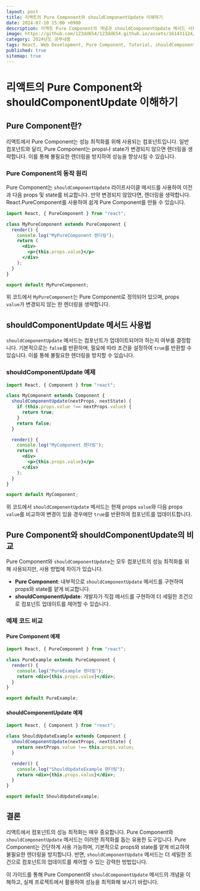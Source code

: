 ```yaml
---
layout: post
title: 리액트의 Pure Component와 shouldComponentUpdate 이해하기
date: 2024-07-10 15:00 +0900
description: 리액트 Pure Component의 개념과 shouldComponentUpdate 메서드 사용법에 대한 예시 코드 및 풀이
image: https://github.com/123dd654/123dd654.github.io/assets/161431124/4c7e2466-9070-408b-8b29-3c3e33e7e1b4
category: 2024년도 공부내용
tags: React, Web Development, Pure Component, Tutorial, shouldComponentUpdate
published: true
sitemap: true
---
```


# 리액트의 Pure Component와 shouldComponentUpdate 이해하기

## Pure Component란?

리액트에서 Pure Component는 성능 최적화를 위해 사용되는 컴포넌트입니다. 일반 컴포넌트와 달리, Pure Component는 props나 state가 변경되지 않으면 렌더링을 생략합니다. 이를 통해 불필요한 렌더링을 방지하여 성능을 향상시킬 수 있습니다.

### Pure Component의 동작 원리

Pure Component는 `shouldComponentUpdate` 라이프사이클 메서드를 사용하여 이전과 다음 props 및 state를 비교합니다. 만약 변경되지 않았다면, 렌더링을 생략합니다. React.PureComponent를 사용하여 쉽게 Pure Component를 만들 수 있습니다.

```jsx
import React, { PureComponent } from "react";

class MyPureComponent extends PureComponent {
  render() {
    console.log("MyPureComponent 렌더링");
    return (
      <div>
        <p>{this.props.value}</p>
      </div>
    );
  }
}

export default MyPureComponent;
```

위 코드에서 `MyPureComponent`는 Pure Component로 정의되어 있으며, props `value`가 변경되지 않는 한 렌더링을 생략합니다.

## shouldComponentUpdate 메서드 사용법

`shouldComponentUpdate` 메서드는 컴포넌트가 업데이트되어야 하는지 여부를 결정합니다. 기본적으로는 `false`를 반환하며, 필요에 따라 조건을 설정하여 `true`를 반환할 수 있습니다. 이를 통해 불필요한 렌더링을 방지할 수 있습니다.

### shouldComponentUpdate 예제

```jsx
import React, { Component } from "react";

class MyComponent extends Component {
  shouldComponentUpdate(nextProps, nextState) {
    if (this.props.value !== nextProps.value) {
      return true;
    }
    return false;
  }

  render() {
    console.log("MyComponent 렌더링");
    return (
      <div>
        <p>{this.props.value}</p>
      </div>
    );
  }
}

export default MyComponent;
```

위 코드에서 `shouldComponentUpdate` 메서드는 현재 props `value`와 다음 props `value`를 비교하여 변경이 있을 경우에만 `true`를 반환하여 컴포넌트를 업데이트합니다.

## Pure Component와 shouldComponentUpdate의 비교

Pure Component와 `shouldComponentUpdate`는 모두 컴포넌트의 성능 최적화를 위해 사용되지만, 사용 방법에 차이가 있습니다.

- **Pure Component**: 내부적으로 `shouldComponentUpdate` 메서드를 구현하여 props와 state를 얕게 비교합니다.
- **shouldComponentUpdate**: 개발자가 직접 메서드를 구현하여 더 세밀한 조건으로 컴포넌트 업데이트를 제어할 수 있습니다.

### 예제 코드 비교

#### Pure Component 예제

```jsx
import React, { PureComponent } from "react";

class PureExample extends PureComponent {
  render() {
    console.log("PureExample 렌더링");
    return <div>{this.props.value}</div>;
  }
}

export default PureExample;
```

#### shouldComponentUpdate 예제

```jsx
import React, { Component } from "react";

class ShouldUpdateExample extends Component {
  shouldComponentUpdate(nextProps, nextState) {
    return nextProps.value !== this.props.value;
  }

  render() {
    console.log("ShouldUpdateExample 렌더링");
    return <div>{this.props.value}</div>;
  }
}

export default ShouldUpdateExample;
```

## 결론

리액트에서 컴포넌트의 성능 최적화는 매우 중요합니다. Pure Component와 `shouldComponentUpdate` 메서드는 이러한 최적화를 돕는 유용한 도구입니다. Pure Component는 간단하게 사용 가능하며, 기본적으로 props와 state를 얕게 비교하여 불필요한 렌더링을 방지합니다. 반면, `shouldComponentUpdate` 메서드는 더 세밀한 조건으로 컴포넌트의 업데이트를 제어할 수 있는 강력한 방법입니다.

이 가이드를 통해 Pure Component와 `shouldComponentUpdate` 메서드의 개념을 이해하고, 실제 프로젝트에서 활용하여 성능을 최적화해 보시기 바랍니다.
